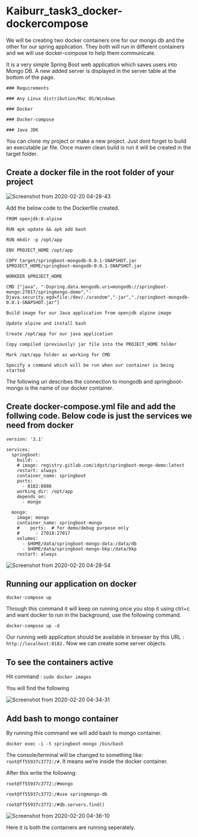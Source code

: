 ﻿# Kaiburr_task3_docker-dockercompose

We will be creating two docker containers one for our mongo db and the other for our spring application. They both will run in different containers and we will use docker-compose to help them communicate.

It is a very simple Spring Boot web application which saves users into Mongo DB. A new added server is displayed in the server table at the bottom of the page.

```
### Requirements

### Any Linux distribution/Mac OS/Windows

### Docker

### Docker-compose

### Java JDK

```

You can clone my project or make a new project. Just dont forget to build an executable jar file. Once maven clean build is run it will be created in the target folder.


## Create a docker file in the root folder of your project


![Screenshot from 2020-02-20 04-28-43](https://user-images.githubusercontent.com/31029148/74884602-90a42680-5399-11ea-88f0-ac9f38d41bbe.png)


Add the below code to the Dockerfile created.


```
FROM openjdk:8-alpine

RUN apk update && apk add bash

RUN mkdir -p /opt/app

ENV PROJECT_HOME /opt/app

COPY target/springboot-mongodb-0.0.1-SNAPSHOT.jar $PROJECT_HOME/springboot-mongodb-0.0.1-SNAPSHOT.jar

WORKDIR $PROJECT_HOME

CMD ["java", "-Dspring.data.mongodb.uri=mongodb://springboot-mongo:27017/springmongo-demo","-Djava.security.egd=file:/dev/./urandom","-jar","./springboot-mongodb-0.0.1-SNAPSHOT.jar"]

```


```
Build image for our Java application from openjdk alpine image

Update alpine and install bash

Create /opt/app for our java application

Copy compiled (previously) jar file into the PROJECT_HOME folder 

Mark /opt/app folder as working for CMD

Specify a command which will be run when our container is being started
```


The following uri describes the connection to mongodb and springboot-mongo is the name of our docker container.



## Create docker-compose.yml file and add the follwing code. Below code is just the services we need from docker


```
version: '3.1'

services:
  springboot:
    build: .
    # image: registry.gitlab.com/idgst/springboot-mongo-demo:latest
    restart: always
    container_name: springboot
    ports:
      - 8182:8080
    working_dir: /opt/app
    depends_on:
      - mongo

  mongo:
    image: mongo
    container_name: springboot-mongo
    #    ports:  # for demo/debug purpose only
    #      - 27018:27017
    volumes:
      - $HOME/data/springboot-mongo-data:/data/db
      - $HOME/data/springboot-mongo-bkp:/data/bkp
    restart: always
```


![Screenshot from 2020-02-20 04-28-54](https://user-images.githubusercontent.com/31029148/74884607-939f1700-5399-11ea-8dae-2be5e0eff4dd.png)



## Running our application on docker


```docker-compose up```


Through this command it will keep on running once you stop it using ctrl+c and want docker to run in the background, use the following command.


```docker-compose up -d```


Our running web application should be available in browser by this URL : ```http://localhost:8182.``` Now we can create some server objects.


## To see the containers active


Hit command : ```sudo docker images```


You will find the following


![Screenshot from 2020-02-20 04-34-31](https://user-images.githubusercontent.com/31029148/74884914-4ff8dd00-539a-11ea-8ee5-888e9cd91734.png)



## Add bash to mongo container


By running this command we will add bash to mongo container.

```docker exec -i -t springboot-mongo /bin/bash``` 

The console/terminal will be changed to something like: ```root@ff55937c3772:/#```. It means we’re inside the docker container.

After this write the following:


```
root@ff55937c3772:/#mongo

root@ff55937c3772:/#use springmongo-db

root@ff55937c3772:/#db.servers.find()
```


![Screenshot from 2020-02-20 04-36-10](https://user-images.githubusercontent.com/31029148/74885031-92bab500-539a-11ea-8b76-95750454610a.png)



Here it is both the containers are running seperately.







